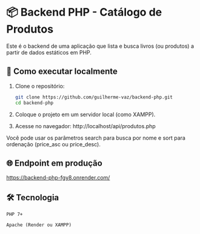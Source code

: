 # 📦 Backend PHP - Catálogo de Produtos

Este é o backend de uma aplicação que lista e busca livros (ou produtos) a partir de dados estáticos em PHP.

## 🚀 Como executar localmente

1. Clone o repositório:
   ```bash
   git clone https://github.com/guilherme-vaz/backend-php.git
   cd backend-php

2. Coloque o projeto em um servidor local (como XAMPP).

3. Acesse no navegador: http://localhost/api/produtos.php

Você pode usar os parâmetros search para busca por nome e sort para ordenação (price_asc ou price_desc).

## 🌐 Endpoint em produção

https://backend-php-fgy8.onrender.com/

## 🛠 Tecnologia

    PHP 7+

    Apache (Render ou XAMPP)